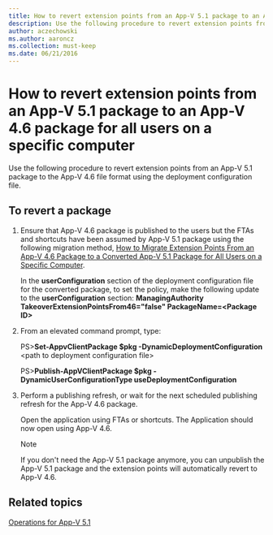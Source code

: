```yaml
---
title: How to revert extension points from an App-V 5.1 package to an App-V 4.6 package for all users on a specific computer
description: Use the following procedure to revert extension points from an App-V 5.1 package to the App-V 4.6 file format using the deployment configuration file.
author: aczechowski
ms.author: aaroncz
ms.collection: must-keep
ms.date: 06/21/2016
---
```


# How to revert extension points from an App-V 5.1 package to an App-V 4.6 package for all users on a specific computer

Use the following procedure to revert extension points from an App-V 5.1 package to the App-V 4.6 file format using the deployment configuration file.

## To revert a package

1.  Ensure that App-V 4.6 package is published to the users but the FTAs and shortcuts have been assumed by App-V 5.1 package using the following migration method, [How to Migrate Extension Points From an App-V 4.6 Package to a Converted App-V 5.1 Package for All Users on a Specific Computer](how-to-migrate-extension-points-from-an-app-v-46-package-to-a-converted-app-v-51-package-for-all-users-on-a-specific-computer.md).

    In the **userConfiguration** section of the deployment configuration file for the converted package, to set the policy, make the following update to the **userConfiguration** section: **ManagingAuthority TakeoverExtensionPointsFrom46="false" PackageName=&lt;Package ID&gt;**

2.  From an elevated command prompt, type:

    PS&gt;**Set-AppvClientPackage $pkg -DynamicDeploymentConfiguration** &lt;path to deployment configuration file&gt;

    PS&gt;**Publish-AppVClientPackage $pkg -DynamicUserConfigurationType useDeploymentConfiguration**

3.  Perform a publishing refresh, or wait for the next scheduled publishing refresh for the App-V 4.6 package.

    Open the application using FTAs or shortcuts. The Application should now open using App-V 4.6.

    > [!NOTE]
    > If you don't need the App-V 5.1 package anymore, you can unpublish the App-V 5.1 package and the extension points will automatically revert to App-V 4.6.

## Related topics

[Operations for App-V 5.1](operations-for-app-v-51.md)
